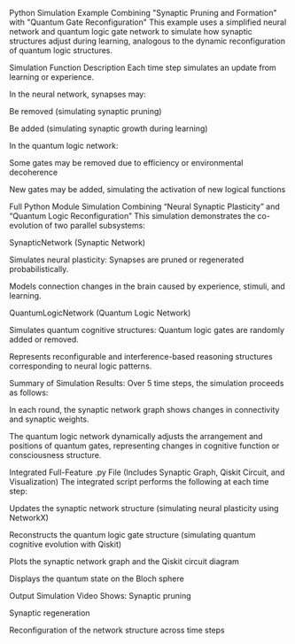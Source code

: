 Python Simulation Example Combining "Synaptic Pruning and Formation" with "Quantum Gate Reconfiguration"
This example uses a simplified neural network and quantum logic gate network to simulate how synaptic structures adjust during learning, analogous to the dynamic reconfiguration of quantum logic structures.



Simulation Function Description
Each time step simulates an update from learning or experience.

In the neural network, synapses may:

Be removed (simulating synaptic pruning)

Be added (simulating synaptic growth during learning)

In the quantum logic network:

Some gates may be removed due to efficiency or environmental decoherence

New gates may be added, simulating the activation of new logical functions

Full Python Module Simulation Combining “Neural Synaptic Plasticity” and “Quantum Logic Reconfiguration”
This simulation demonstrates the co-evolution of two parallel subsystems:

SynapticNetwork (Synaptic Network)

Simulates neural plasticity: Synapses are pruned or regenerated probabilistically.

Models connection changes in the brain caused by experience, stimuli, and learning.

QuantumLogicNetwork (Quantum Logic Network)

Simulates quantum cognitive structures: Quantum logic gates are randomly added or removed.

Represents reconfigurable and interference-based reasoning structures corresponding to neural logic patterns.

Summary of Simulation Results:
Over 5 time steps, the simulation proceeds as follows:

In each round, the synaptic network graph shows changes in connectivity and synaptic weights.

The quantum logic network dynamically adjusts the arrangement and positions of quantum gates, representing changes in cognitive function or consciousness structure.

Integrated Full-Feature .py File (Includes Synaptic Graph, Qiskit Circuit, and Visualization)
The integrated script performs the following at each time step:

Updates the synaptic network structure (simulating neural plasticity using NetworkX)

Reconstructs the quantum logic gate structure (simulating quantum cognitive evolution with Qiskit)

Plots the synaptic network graph and the Qiskit circuit diagram

Displays the quantum state on the Bloch sphere

Output Simulation Video Shows:
Synaptic pruning

Synaptic regeneration

Reconfiguration of the network structure across time steps
